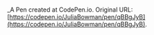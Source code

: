 # 
 _A Pen created at CodePen.io. Original URL: [https://codepen.io/JuliaBowman/pen/qBBgJyB](https://codepen.io/JuliaBowman/pen/qBBgJyB).

 